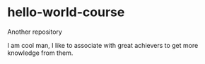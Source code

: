 # hello-world-course
Another repository

I am cool man, I like to associate with great achievers to get more knowledge from them.
